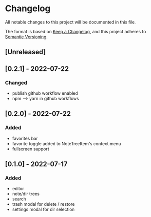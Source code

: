 # Changelog
All notable changes to this project will be documented in this file.

The format is based on [Keep a Changelog](https://keepachangelog.com/en/1.0.0/),
and this project adheres to [Semantic Versioning](https://semver.org/spec/v2.0.0.html).

## [Unreleased]

## [0.2.1] - 2022-07-22
### Changed
- publish github workflow enabled
- npm --> yarn in github workflows

## [0.2.0] - 2022-07-22
### Added
- favorites bar
- favorite toggle added to NoteTreeItem's context menu
- fullscreen support

## [0.1.0] - 2022-07-17
### Added
- editor
- note/dir trees
- search
- trash modal for delete / restore
- settings modal for dir selection
